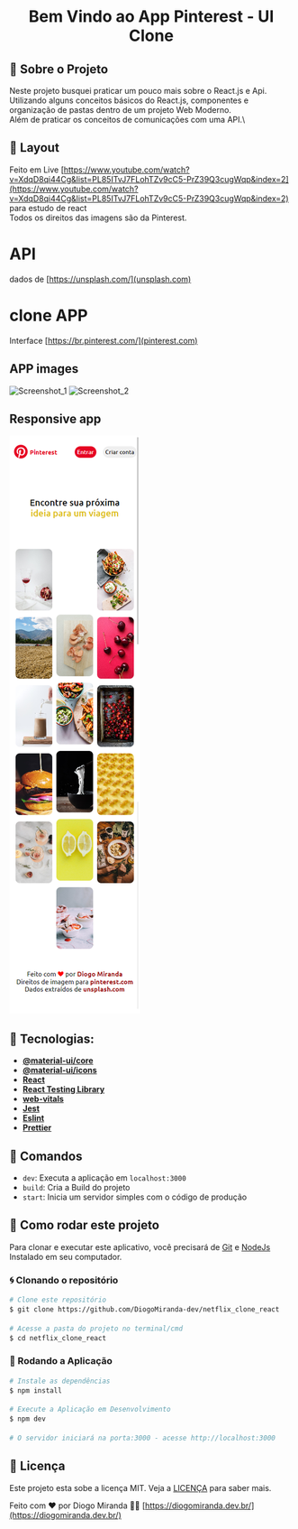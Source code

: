 <h1 align="center">
  Bem Vindo ao App Pinterest - UI Clone
</h1>

## 🚀 Sobre o Projeto

Neste projeto busquei praticar um pouco mais sobre o React.js e Api.\
Utilizando alguns conceitos básicos do React.js, componentes e organização de pastas dentro de um projeto Web Moderno.\
Além de praticar os conceitos de comunicações com uma API.\

## 🎨 Layout

Feito em Live [https://www.youtube.com/watch?v=XdqD8qi44Cg&list=PL85ITvJ7FLohTZv9cC5-PrZ39Q3cugWqp&index=2](https://www.youtube.com/watch?v=XdqD8qi44Cg&list=PL85ITvJ7FLohTZv9cC5-PrZ39Q3cugWqp&index=2) para estudo de react\
Todos os direitos das imagens são da Pinterest.

# API

dados de [https://unsplash.com/](unsplash.com)

# clone APP

Interface [https://br.pinterest.com/](pinterest.com)

## APP images

![Screenshot_1](/img/pinterest_clone_react_img0.png 'Screenshot_1')
![Screenshot_2](/img/pinterest_clone_react_img1.png 'Screenshot_2')

## Responsive app

![Screenshot_3](/img/pinterest_clone_react_img_resp0.png 'Screenshot_3')

## 🔨 Tecnologias:

- **[@material-ui/core](https://material-ui.com/pt/getting-started/installation/)**
- **[@material-ui/icons](https://material-ui.com/pt/getting-started/installation/)**
- **[React](https://pt-br.reactjs.org/docs/create-a-new-react-app.html)**
- **[React Testing Library](https://testing-library.com/docs/react-testing-library/intro)**
- **[web-vitals](https://github.com/axios/axios)**
- **[Jest](https://jestjs.io/)**
- **[Eslint](https://eslint.org/)**
- **[Prettier](https://prettier.io/)**

## 🔎 Comandos

- `dev`: Executa a aplicação em `localhost:3000`
- `build`: Cria a Build do projeto
- `start`: Inicia um servidor simples com o código de produção
<!-- - `lint`: Executa o **Linter** em todos os componentes e páginas
- `test`: Executa **Jest** para testar todos os componentes e páginas
- `test:watch`: Executa **Jest** em watch mode
- `storybook`: Executa **Storybook** em `localhost:6006`
- `build-storybook`: Cria uma build do storybook
- `generate`: Cria automaticamente um componente -->

## 🚀 Como rodar este projeto

Para clonar e executar este aplicativo, você precisará de [Git](https://git-scm.com) e [NodeJs](https://nodejs.org/en/) Instalado em seu computador.

### 🌀 Clonando o repositório

```bash
# Clone este repositório
$ git clone https://github.com/DiogoMiranda-dev/netflix_clone_react

# Acesse a pasta do projeto no terminal/cmd
$ cd netflix_clone_react
```

### 🎲 Rodando a Aplicação

```bash
# Instale as dependências
$ npm install

# Execute a Aplicação em Desenvolvimento
$ npm dev

# O servidor iniciará na porta:3000 - acesse http://localhost:3000

```

## 📝 Licença

Este projeto esta sobe a licença MIT. Veja a [LICENÇA](https://opensource.org/licenses/MIT) para saber mais.

Feito com ❤️ por Diogo Miranda 👋🏽 [https://diogomiranda.dev.br/](https://diogomiranda.dev.br/)
